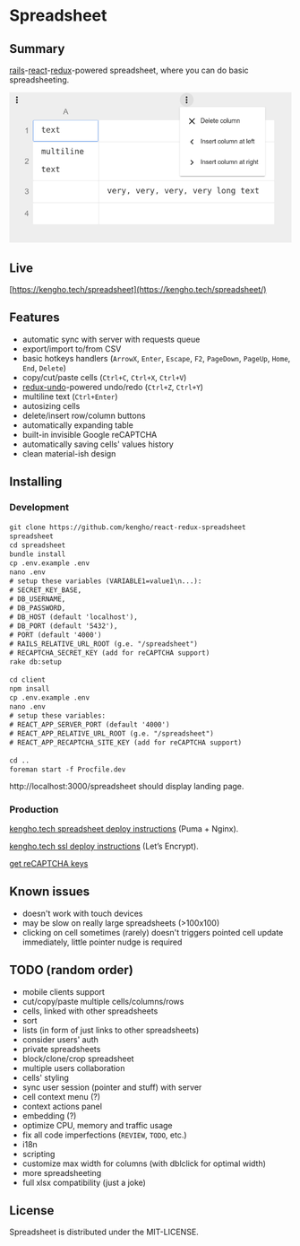 # Spreadsheet

## Summary

[rails](http://rubyonrails.org/)-[react](https://facebook.github.io/react/)-[redux](http://redux.js.org/docs/introduction/)-powered spreadsheet, where you can do basic spreadsheeting.

![main view](/doc/img/main.png?raw=true)

## Live

[https://kengho.tech/spreadsheet](https://kengho.tech/spreadsheet/)

## Features

* automatic sync with server with requests queue
* export/import to/from CSV
* basic hotkeys handlers (`ArrowX`, `Enter`, `Escape`, `F2`, `PageDown`, `PageUp`, `Home`, `End`, `Delete`)
* copy/cut/paste cells (`Ctrl+C`, `Ctrl+X`, `Ctrl+V`)
* [redux-undo](https://github.com/omnidan/redux-undo)-powered undo/redo (`Ctrl+Z`, `Ctrl+Y`)
* multiline text (`Ctrl+Enter`)
* autosizing cells
* delete/insert row/column buttons
* automatically expanding table
* built-in invisible Google reCAPTCHA
* automatically saving cells' values history
* clean material-ish design

## Installing

### Development

```
git clone https://github.com/kengho/react-redux-spreadsheet spreadsheet
cd spreadsheet
bundle install
cp .env.example .env
nano .env
# setup these variables (VARIABLE1=value1\n...):
# SECRET_KEY_BASE,
# DB_USERNAME,
# DB_PASSWORD,
# DB_HOST (default 'localhost'),
# DB_PORT (default '5432'),
# PORT (default '4000')
# RAILS_RELATIVE_URL_ROOT (g.e. "/spreadsheet")
# RECAPTCHA_SECRET_KEY (add for reCAPTCHA support)
rake db:setup

cd client
npm insall
cp .env.example .env
nano .env
# setup these variables:
# REACT_APP_SERVER_PORT (default '4000')
# REACT_APP_RELATIVE_URL_ROOT (g.e. "/spreadsheet")
# REACT_APP_RECAPTCHA_SITE_KEY (add for reCAPTCHA support)

cd ..
foreman start -f Procfile.dev
```

http://localhost:3000/spreadsheet should display landing page.

### Production

[kengho.tech spreadsheet deploy instructions](https://gist.github.com/kengho/33a3e3da78006be1c9176af419f77063) (Puma + Nginx).

[kengho.tech ssl deploy instructions](https://gist.github.com/kengho/35114761b5ba338ed260a20c063df209) (Let’s Encrypt).

[get reCAPTCHA keys](https://www.google.com/recaptcha/admin)

## Known issues

* doesn't work with touch devices
* may be slow on really large spreadsheets (>100x100)
* clicking on cell sometimes (rarely) doesn't triggers pointed cell update immediately, little pointer nudge is required

## TODO (random order)

* mobile clients support
* cut/copy/paste multiple cells/columns/rows
* cells, linked with other spreadsheets
* sort
* lists (in form of just links to other spreadsheets)
* consider users' auth
* private spreadsheets
* block/clone/crop spreadsheet
* multiple users collaboration
* cells' styling
* sync user session (pointer and stuff) with server
* cell context menu (?)
* context actions panel
* embedding (?)
* optimize CPU, memory and traffic usage
* fix all code imperfections (`REVIEW`, `TODO`, etc.)
* i18n
* scripting
* customize max width for columns (with dblclick for optimal width)
* more spreadsheeting
* full xlsx compatibility (just a joke)

## License

Spreadsheet is distributed under the MIT-LICENSE.
